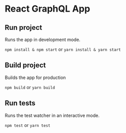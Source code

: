 # React GraphQL App

## Run project
Runs the app in development mode.

`npm install & npm start` or `yarn install & yarn start`

## Build project
Builds the app for production

`npm build` or `yarn build`

## Run tests
Runs the test watcher in an interactive mode.

`npm test` or `yarn test`
